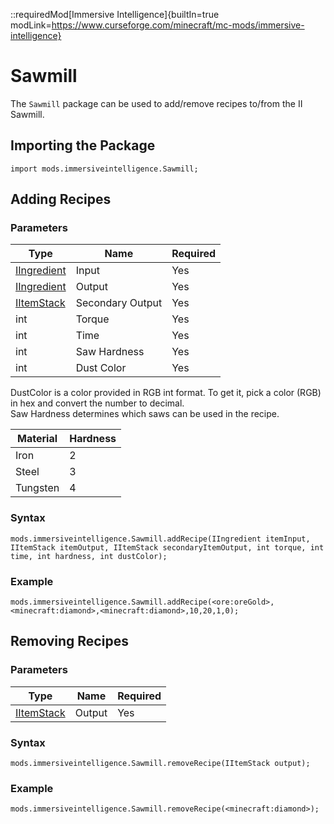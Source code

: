 ::requiredMod[Immersive Intelligence]{builtIn=true modLink=https://www.curseforge.com/minecraft/mc-mods/immersive-intelligence}

# Sawmill

The `Sawmill` package can be used to add/remove recipes to/from the II Sawmill.

## Importing the Package

```zenscript
import mods.immersiveintelligence.Sawmill;
```

## Adding Recipes

### Parameters

| Type                                                | Name             | Required  |
|-----------------------------------------------------|------------------|-----------|
| [IIngredient](/Vanilla/Variable_Types/IIngredient/) | Input            | Yes       |
| [IIngredient](/Vanilla/Variable_Types/IIngredient/) | Output           | Yes       |
| [IItemStack](/Vanilla/Items/IItemStack/)            | Secondary Output | Yes       |
| int                                                 | Torque           | Yes       |
| int                                                 | Time             | Yes       |
| int                                                 | Saw Hardness     | Yes       |
| int                                                 | Dust Color       | Yes       |

DustColor is a color provided in RGB int format. To get it, pick a color (RGB) in hex and convert the number to
decimal.  
Saw Hardness determines which saws can be used in the recipe.

| Material | Hardness |
|----------|----------|
| Iron     | 2        |
| Steel    | 3        |
| Tungsten | 4        |

### Syntax

```zenscript
mods.immersiveintelligence.Sawmill.addRecipe(IIngredient itemInput, IItemStack itemOutput, IItemStack secondaryItemOutput, int torque, int time, int hardness, int dustColor);
```

### Example

```zenscript
mods.immersiveintelligence.Sawmill.addRecipe(<ore:oreGold>,<minecraft:diamond>,<minecraft:diamond>,10,20,1,0);
```

## Removing Recipes

### Parameters

| Type                                     | Name   | Required  |
|------------------------------------------|--------|-----------|
| [IItemStack](/Vanilla/Items/IItemStack/) | Output | Yes       |

### Syntax

```zenscript
mods.immersiveintelligence.Sawmill.removeRecipe(IItemStack output);
```

### Example

```zenscript
mods.immersiveintelligence.Sawmill.removeRecipe(<minecraft:diamond>);
```